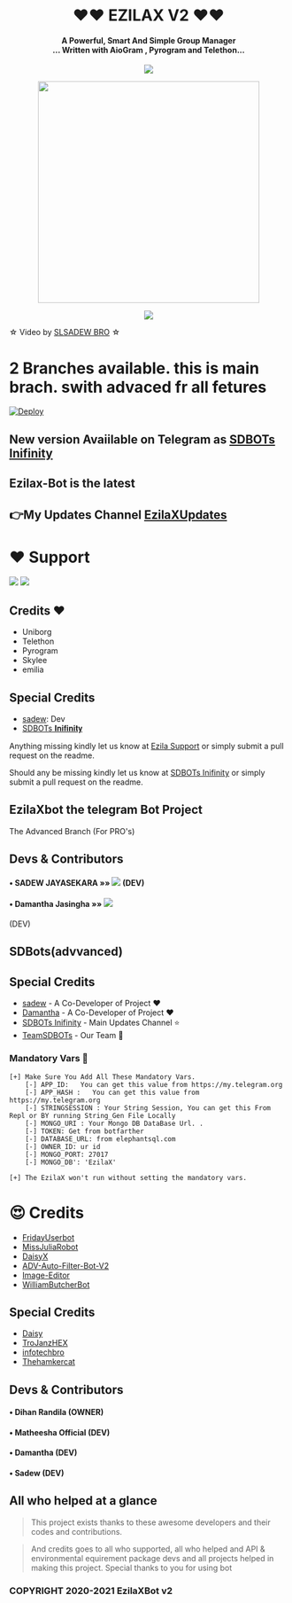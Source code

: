 <h1 align="center"><b> ❤️❤️  EZILAX V2 ❤️❤️</b></h1>

<h4 align="center">A Powerful, Smart And Simple Group Manager <br> ... Written with AioGram , Pyrogram and Telethon...</h4>
<p align='center'>
  <a href="https://www.python.org/" alt="made-with-python"> <img src="https://img.shields.io/badge/Made%20with-Python-1f425f.svg?style=flat-square&logo=python&color=blue" /> </a>
  <p align="center"><a href="https://t.me/Ezila_Updates"><img src="https://telegra.ph/file/92375b628fe722c66b24f.jpg" width="400"></a></p>
<p align="center">
  <a href="https://github.com/sadew451/graphs/commit-activity" alt="Maintenance"> <img src="https://img.shields.io/badge/Maintained%3F-yes-green.svg?style=flat-square" /> </a>
</p>


☆ Video by [SLSADEW BRO](https://www.youtube.com/channel/UCdSBUUQ1v0_IIElBR_1B72w) ☆


# 2 Branches available. this is main brach. swith advaced fr all fetures

[![Deploy](https://www.herokucdn.com/deploy/button.svg)](https://heroku.com/deploy?template=https://github.com/ImTheekshana126/EzilaX)

## New version Avaiilable on Telegram as [SDBOTs In͏i͏f͏i͏n͏i͏t͏y͏](https://t.me/SDBOTs_inifinity)
## Ezilax-Bot is the latest

## 👉My Updates Channel [EzilaXUpdates](https://t.me/Ezila_Updates)

# ❤️ Support
<a href="https://t.me/Ezila_Support"><img src="https://img.shields.io/badge/Join-Telegram%20Channel-red.svg?logo=Telegram"></a>
<a href="https://t.me/Ezila_Updates"><img src="https://img.shields.io/badge/Join-Telegram%20Group-blue.svg?logo=telegram"></a>

## Credits ❤️

 - Uniborg
 - Telethon
 - Pyrogram
 - Skylee
 - emilia

## Special Credits

- [sadew](https://github.com/sadew451): Dev
- [SDBOTs 𝐈𝐧𝐢𝐟𝐢𝐧𝐢𝐭𝐲](https://t.me/SDBOTs_inifinity)

Anything missing kindly let us know at [Ezila Support](https://t.me/Ezila_Updates) or simply submit a pull request on the readme.

Should any be missing kindly let us know at [SDBOTs In͏i͏f͏i͏n͏i͏t͏y͏](https://t.me/SDBOTs_inifinity) or simply submit a pull request on the readme.



## EzilaXbot the telegram Bot Project

The Advanced Branch (For PRO's)
## Devs & Contributors

#### • SADEW JAYASEKARA    »»  <a href="https://github.com/sadew451" alt="sadew451"> <img src="https://img.shields.io/badge/sadew451-107D8D?logo=github" /></a> (DEV) 
#### • Damantha Jasingha    »»  <a href="https://github.com/damantha126" alt="damantha126"> <img src="https://img.shields.io/badge/damantha126-107D8D?logo=github" /></a> 

(DEV)

## SDBots(advvanced)

## Special Credits
- [sadew](https://github.com/sadew451) - A Co-Developer of Project ❤️
- [Damantha](https://github.com/Damantha126) - A Co-Developer of Project ❤️
- [SDBOTs In͏i͏f͏i͏n͏i͏t͏y͏](https://t.me/SDBOTs_inifinity) - Main Updates Channel ⭐️
- [TeamSDBOTs](https://github.com/TeamSDBOTs) - Our Team 🌟




### Mandatory Vars 📒
```
[+] Make Sure You Add All These Mandatory Vars. 
    [-] APP_ID:   You can get this value from https://my.telegram.org
    [-] APP_HASH :   You can get this value from https://my.telegram.org
    [-] STRINGSESSION : Your String Session, You can get this From Repl or BY running String_Gen File Locally
    [-] MONGO_URI : Your Mongo DB DataBase Url. .
    [-] TOKEN: Get from botfarther
    [-] DATABASE_URL: from elephantsql.com
    [-] OWNER_ID: ur id
    [-] MONGO_PORT: 27017
    [-] MONGO_DB': 'EzilaX'
 
[+] The EzilaX won't run without setting the mandatory vars.
```

# 😍 Credits

 - [FridayUserbot](https://github.com/DevsExpo/FridayUserbot)
 - [MissJuliaRobot](https://github.com/MissJuliaRobot/MissJuliaRobot)
 - [DaisyX](https://github.com/teamdaisyx/daisy-x)
 - [ADV-Auto-Filter-Bot-V2](https://github.com/AlbertEinsteinTG/Adv-Auto-Filter-Bot-V2)
 - [Image-Editor](https://github.com/TroJanzHEX/Image-Editor/)
 - [WilliamButcherBot](https://github.com/thehamkercat/WilliamButcherBot)


## Special Credits

- [Daisy](https://github.com/teamdaisyx/daisy-Old)
- [TroJanzHEX](https://github.com/TroJanzHEX)
- [infotechbro](https://github.com/infotechbro/)
- [Thehamkercat](https://github.com/thehamkercat)





## Devs & Contributors

#### • Dihan Randila (OWNER) 
#### • Matheesha Official (DEV)
#### • Damantha (DEV)
#### • Sadew (DEV)

## All who helped at a glance 

> This project exists thanks to these awesome developers and their codes and contributions.


> And credits goes to all who supported, all who helped and API & environmental equirement package devs and all projects helped in making this project.
> Special thanks to you for using bot

### COPYRIGHT 2020-2021 EzilaXBot v2

